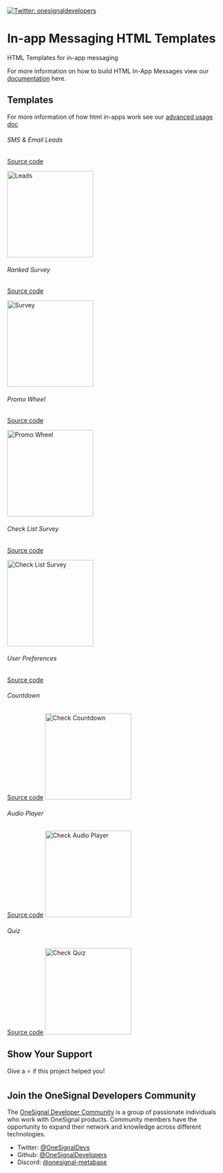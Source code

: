 <p>
  <a href="https://twitter.com/onesignaldevs" target="_blank">
    <img alt="Twitter: onesignaldevelopers" src="https://img.shields.io/twitter/follow/onesignaldevs?style=social" />
  </a>
</p>

# In-app Messaging HTML Templates

HTML Templates for in-app messaging

For more information on how to build HTML In-App Messages view our [documentation](https://documentation.onesignal.com/docs/design-your-in-app-message-with-html#key-features-with-the-in-app-html-editor) here.

## Templates

For more information of how html in-apps work see our [advanced usage doc](./advanced-usage.md)

###### SMS & Email Leads

[Source code](./leads/README.md)

<img alt="Leads" src="./leads/readme_assets/sms_email_form.gif" width="200px">

###### Ranked Survey

[Source code](./ranking_survey)

<img alt="Survey" src="./ranking_survey/readme_assets/ranking_survey_iam.gif" width="200px">

###### Promo Wheel

[Source code](./promo_wheel)

<img alt="Promo Wheel" src="./promo_wheel/readme_assets/promo_wheel_iam.gif" width="200px">

###### Check List Survey

[Source code](./check_list_survey)

<img alt="Check List Survey" src="./check_list_survey/readme_assets/checklist_survey_iam.gif" width="200px">

###### User Preferences

[Source code](./preference-center)

###### Countdown

[Source code](./limited_time_offer)
<img alt="Check Countdown" src="./limited_time_offer/limited_time_offer_assets/count-down.gif" width="200px">

###### Audio Player

[Source code](./audio_player)
<img alt="Check Audio Player" src="./audio_player/audio_player_assets/UI.png" width="200px">

###### Quiz

[Source code](./quiz)
<img alt="Check Quiz" src="./quiz/quiz_assets/quiz.gif" width="200px">


## Show Your Support

Give a :star:️ if this project helped you!

## Join the OneSignal Developers Community

The [OneSignal Developer Community](https://onesignal.com/onesignal-developers) is a group of passionate individuals who work with OneSignal products. Community members have the opportunity to expand their network and knowledge across different technologies.

- Twitter: [@OneSignalDevs](https://twitter.com/onesignal)
- Github: [@OneSignalDevelopers](https://github.com/OneSignal)
- Discord: [@onesignal-metabase](https://linkedin.com/company/onesignal)
